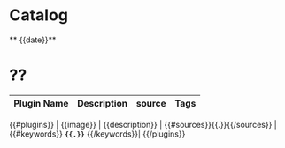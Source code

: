 # **Catalog**
** {{date}}**
 
# ??
| Plugin Name        | Description           | source | Tags  |
| ------------- |:-------------:| -----:|----:|
 {{#plugins}}
 | {{image}} |  {{description}} | {{#sources}}{{.}}{{/sources}} | {{#keywords}} **`{{.}}`** {{/keywords}}|
{{/plugins}}


